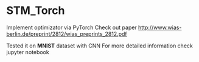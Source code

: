 # STM_Torch

Implement optimizator via PyTorch 
Check out paper http://www.wias-berlin.de/preprint/2812/wias_preprints_2812.pdf

Tested it on **MNIST** dataset with CNN
For more detailed information check jupyter notebook
